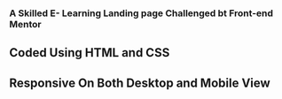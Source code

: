 ### A Skilled E- Learning Landing page Challenged bt Front-end Mentor 
## Coded Using HTML and CSS
## Responsive On Both Desktop and Mobile View
